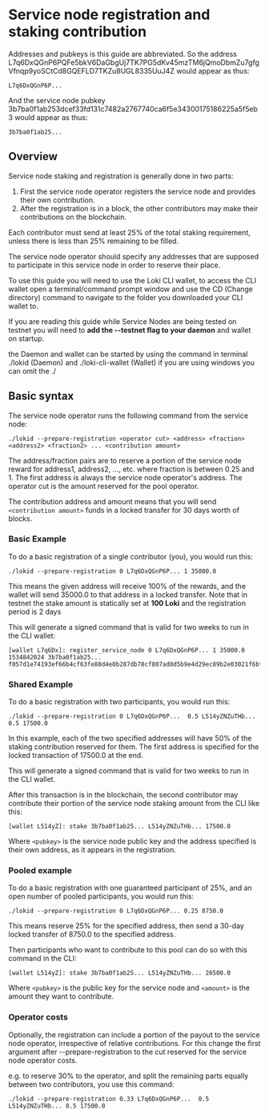 # Service node registration and staking contribution

Addresses and pubkeys is this guide are abbreviated. So the address L7q6DxQGnP6PQFe5bkV6DaGbgUj7TK7PG5dKv45mzTM6jQmoDbmZu7gfgVfnqp9yoSCtCd8GQEFLD7TKZu8UGL8335UuJ4Z would appear as thus:

    L7q6DxQGnP6P...

And the service node pubkey 3b7ba0f1ab253dcef33fd131c7482a2767740ca6f5e34300175186225a5f5eb3 would appear as thus:

    3b7ba0f1ab25...

## Overview

Service node staking and registration is generally done in two parts:

1. First the service node operator registers the service node and provides
   their own contribution.
2. After the registration is in a block, the other contributors may make their
   contributions on the blockchain.

Each contributor must send at least 25% of the total staking requirement,
unless there is less than 25% remaining to be filled.

The service node operator should specify any addresses that are supposed to
participate in this service node in order to reserve their place.

To use this guide you will need to use the Loki CLI wallet, to access the CLI wallet open a terminal/command prompt window and use the CD (Change directory) command to navigate to the folder you downloaded your CLI wallet to.

If you are reading this guide while Service Nodes are being tested on testnet you will need to **add the --testnet flag to your daemon** and wallet on startup. 

the Daemon and wallet can be started by using the command in terminal ./lokid (Daemon) and ./loki-cli-wallet (Wallet)
if you are using windows you can omit the ./

## Basic syntax

The service node operator runs the following command from the service node:

    ./lokid --prepare-registration <operator cut> <address> <fraction> <address2> <fraction2> ... <contribution amount>

The address/fraction pairs are to reserve a portion of the service node reward for address1, address2, ..., etc. where fraction is between 0.25 and 1.
The first address is always the service node operator's address. The operator cut is the amount reserved for the pool operator.

The contribution address and amount means that you will send `<contribution amount>` funds in a locked transfer for 30 days worth of blocks.

### Basic Example

To do a basic registration of a single contributor (you), you would run this:

    ./lokid --prepare-registration 0 L7q6DxQGnP6P... 1 35000.0

This means the given address will receive 100% of the rewards, and the wallet will send 35000.0 to that address in a locked transfer.
Note that in testnet the stake amount is statically set at **100 Loki** and the registration period is 2 days 

This will generate a signed command that is valid for two weeks to run in the CLI wallet:

    [wallet L7q6Dx]: register_service_node 0 L7q6DxQGnP6P... 1 35000.0 1534842024 3b7ba0f1ab25... f057d1e74193ef66b4cf63fe88d4e0b287db78cf807ad0d5b9e4d29ec89b2e03021f6bfc4369ab18288acb390c082338ac78ed39fd1a6c03a30acdce0bcb3205

### Shared Example

To do a basic registration with two participants, you would run this:

    ./lokid --prepare-registration 0 L7q6DxQGnP6P...  0.5 L514yZNZuTHb... 0.5 17500.0

In this example, each of the two specified addresses will have 50% of the staking contribution reserved for them. The first address is specified for the locked transaction of 17500.0 at the end.

This will generate a signed command that is valid for two weeks to run in the CLI wallet.

After this transaction is in the blockchain, the second contributor may contribute their portion of the service node staking amount from the CLI like this:

    [wallet L514yZ]: stake 3b7ba0f1ab25... L514yZNZuTHb... 17500.0

Where `<pubkey>` is the service node public key and the address specified is their own address, as it appears in the registration.

### Pooled example

To do a basic registration with one guaranteed participant of 25%, and an open number of pooled participants, you would run this:

    ./lokid --prepare-registration 0 L7q6DxQGnP6P... 0.25 8750.0

This means reserve 25% for the specified address, then send a 30-day locked transfer of 8750.0 to the specified address.

Then participants who want to contribute to this pool can do so with this command in the CLI:

    [wallet L514yZ]: stake 3b7ba0f1ab25... L514yZNZuTHb... 26500.0

Where `<pubkey>` is the public key for the service node and `<amount>` is the amount they want to contribute.

### Operator costs

Optionally, the registration can include a portion of the payout to the service node operator, irrespective of relative contributions. For this change the first argument after --prepare-registration to the cut reserved for the service node operator costs.

e.g. to reserve 30% to the operator, and split the remaining parts equally between two contributors, you use this command:

    ./lokid --prepare-registration 0.33 L7q6DxQGnP6P...  0.5 L514yZNZuTHb... 0.5 17500.0
